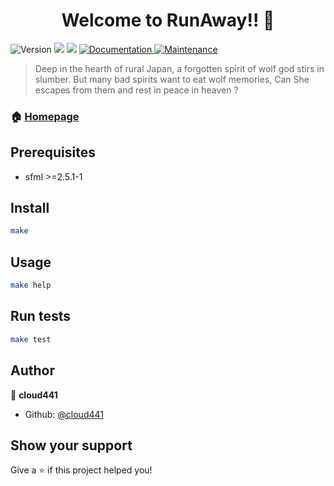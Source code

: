 <h1 align="center">Welcome to RunAway!! 👋</h1>
<p>
  <img alt="Version" src="https://img.shields.io/badge/version-(1.0)-blue.svg?cacheSeconds=2592000" />
  <img src="https://img.shields.io/badge/npm-%3E%3D5.5.0-blue.svg" />
  <img src="https://img.shields.io/badge/node-%3E%3D9.3.0-blue.svg" />
  <a href="https://github.com/kefranabg/readme-md-generator#readme" target="_blank">
    <img alt="Documentation" src="https://img.shields.io/badge/documentation-yes-brightgreen.svg" />
  </a>
  <a href="https://github.com/kefranabg/readme-md-generator/graphs/commit-activity" target="_blank">
    <img alt="Maintenance" src="https://img.shields.io/badge/Maintained%3F-yes-green.svg" />
  </a>
</p>

> Deep in the hearth of rural Japan, a forgotten spirit of wolf god stirs in slumber. But many bad spirits want to eat wolf memories, Can She escapes from them and rest in peace in heaven ?

### 🏠 [Homepage](https://github.com/cloud441/RunAway-)

## Prerequisites

- sfml >=2.5.1-1

## Install

```sh
make
```

## Usage

```sh
make help
```

## Run tests

```sh
make test
```

## Author

👤 **cloud441**

* Github: [@cloud441](https://github.com/cloud441)

## Show your support

Give a ⭐️ if this project helped you!
